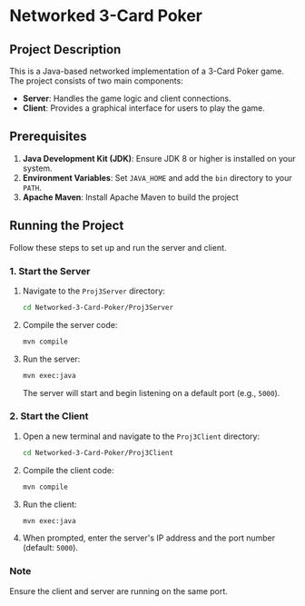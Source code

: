 # Networked 3-Card Poker

## Project Description
This is a Java-based networked implementation of a 3-Card Poker game. The project consists of two main components:
- **Server**: Handles the game logic and client connections.
- **Client**: Provides a graphical interface for users to play the game.

## Prerequisites
1. **Java Development Kit (JDK)**: Ensure JDK 8 or higher is installed on your system.
2. **Environment Variables**: Set `JAVA_HOME` and add the `bin` directory to your `PATH`.
3. **Apache Maven**: Install Apache Maven to build the project
   

## Running the Project
Follow these steps to set up and run the server and client.

### 1. Start the Server
1. Navigate to the `Proj3Server` directory:
   ```bash
   cd Networked-3-Card-Poker/Proj3Server
   ```
2. Compile the server code:
   ```bash
   mvn compile
   ```
  
3. Run the server:
   ```bash
   mvn exec:java
   ```
   The server will start and begin listening on a default port (e.g., `5000`).

### 2. Start the Client
1. Open a new terminal and navigate to the `Proj3Client` directory:
   ```bash
   cd Networked-3-Card-Poker/Proj3Client
   ```
2. Compile the client code:
   ```bash
   mvn compile
   ```
   
3. Run the client:
   ```bash
   mvn exec:java
   ```
4. When prompted, enter the server's IP address and the port number (default: `5000`).

### Note
Ensure the client and server are running on the same port.


